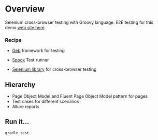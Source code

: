 # Overview

Selenium cross-browser testing with Groovy language. E2E testing for this demo [web site here](https://demo.nopcommerce.com/).

### Recipe

- [Geb](https://gebish.org/) framework for testing
- [Spock](http://spockframework.org/) Test runner 

- [Selenium library](https://www.selenium.dev/) for cross-browser testing

## Hierarchy

- Page Object Model and Fluent Page Object Model pattern for pages
- Test cases for different scenarios
- Allure reports

## Run it...

`gradle test`